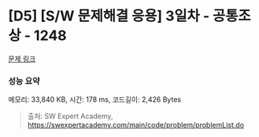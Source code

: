 # [D5] [S/W 문제해결 응용] 3일차 - 공통조상 - 1248 

[문제 링크](https://swexpertacademy.com/main/code/problem/problemDetail.do?contestProbId=AV15PTkqAPYCFAYD) 

### 성능 요약

메모리: 33,840 KB, 시간: 178 ms, 코드길이: 2,426 Bytes



> 출처: SW Expert Academy, https://swexpertacademy.com/main/code/problem/problemList.do